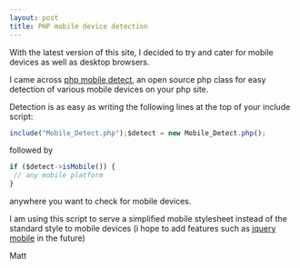 ```yaml
---
layout: post
title: PHP mobile device detection
---
```


With the latest version of this site, I decided to try and cater for
mobile devices as well as desktop browsers.

I came across [php mobile
detect](http://code.google.com/p/php-mobile-detect/), an open source php
class for easy detection of various mobile devices on your php site.

Detection is as easy as writing the following lines at the top of your
include script:

``` {.js name="code"}
include("Mobile_Detect.php");$detect = new Mobile_Detect.php();
```

followed by

``` {.js name="code"}
if ($detect->isMobile()) {   
 // any mobile platform
}
```

anywhere you want to check for mobile devices.

I am using this script to serve a simplified mobile stylesheet instead
of the standard style to mobile devices (i hope to add features such as
[jquery mobile](http://jquerymobile.com/) in the future)

Matt

 









